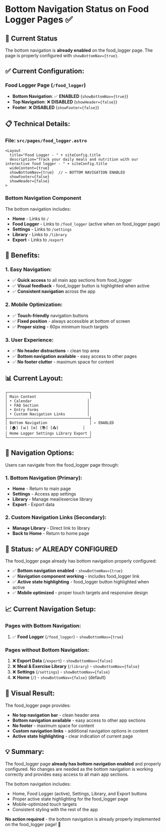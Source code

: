 # Bottom Navigation Status on Food Logger Pages ✅

## 🎉 **Current Status**

The bottom navigation is **already enabled** on the food_logger page. The page is properly configured with `showBottomNav={true}`.

## ✅ **Current Configuration:**

### **Food Logger Page (`/food_logger`)**
- **Bottom Navigation**: ✅ **ENABLED** (`showBottomNav={true}`)
- **Top Navigation**: ❌ **DISABLED** (`showHeader={false}`)
- **Footer**: ❌ **DISABLED** (`showFooter={false}`)

## 📋 **Technical Details:**

### **File: `src/pages/food_logger.astro`**
```astro
<Layout
  title="Food Logger - " + siteConfig.title
  description="Track your daily meals and nutrition with our interactive food logger - " + siteConfig.title
  wideContent={true}
  showBottomNav={true}  // ← BOTTOM NAVIGATION ENABLED
  showFooter={false}
  showHeader={false}
>
```

### **Bottom Navigation Component**
The bottom navigation includes:
- **Home** - Links to `/`
- **Food Logger** - Links to `/food_logger` (active when on food_logger page)
- **Settings** - Links to `/settings`
- **Library** - Links to `/library`
- **Export** - Links to `/export`

## 🎯 **Benefits:**

### **1. Easy Navigation:**
- ✅ **Quick access** to all main app sections from food_logger
- ✅ **Visual feedback** - food_logger button is highlighted when active
- ✅ **Consistent navigation** across the app

### **2. Mobile Optimization:**
- ✅ **Touch-friendly** navigation buttons
- ✅ **Fixed position** - always accessible at bottom of screen
- ✅ **Proper sizing** - 60px minimum touch targets

### **3. User Experience:**
- ✅ **No header distractions** - clean top area
- ✅ **Bottom navigation available** - easy access to other pages
- ✅ **No footer clutter** - maximum space for content

## 📊 **Current Layout:**

```
┌─────────────────────────────────────┐
│ Main Content                        │
│ • Calendar                         │
│ • FAQ Section                      │
│ • Entry Forms                      │
│ • Custom Navigation Links          │
├─────────────────────────────────────┤
│ Bottom Navigation                   │ ← ENABLED
│ [🏠] [📊] [⚙️] [📚] [📤]           │
│ Home Logger Settings Library Export │
└─────────────────────────────────────┘
```

## 🔧 **Navigation Options:**

Users can navigate from the food_logger page through:

### **1. Bottom Navigation (Primary):**
- **Home** - Return to main page
- **Settings** - Access app settings
- **Library** - Manage meal/exercise library
- **Export** - Export data

### **2. Custom Navigation Links (Secondary):**
- **Manage Library** - Direct link to library
- **Back to Home** - Return to home page

## 🚀 **Status: ✅ ALREADY CONFIGURED**

The food_logger page already has bottom navigation properly configured:
- ✅ **Bottom navigation enabled** - `showBottomNav={true}`
- ✅ **Navigation component working** - includes food_logger link
- ✅ **Active state highlighting** - food_logger button highlighted when active
- ✅ **Mobile optimized** - proper touch targets and responsive design

## 📈 **Current Navigation Setup:**

### **Pages with Bottom Navigation:**
1. ✅ **Food Logger** (`/food_logger`) - `showBottomNav={true}`

### **Pages without Bottom Navigation:**
1. ❌ **Export Data** (`/export`) - `showBottomNav={false}`
2. ❌ **Meal & Exercise Library** (`/library`) - `showBottomNav={false}`
3. ❌ **Settings** (`/settings`) - `showBottomNav={false}`
4. ❌ **Home** (`/`) - `showBottomNav={false}` (default)

## 🎨 **Visual Result:**

The food_logger page provides:
- **No top navigation bar** - clean header area
- **Bottom navigation available** - easy access to other app sections
- **No footer** - maximum space for content
- **Custom navigation links** - additional navigation options in content
- **Active state highlighting** - clear indication of current page

## 💡 **Summary:**

The food_logger page **already has bottom navigation enabled** and properly configured. No changes are needed as the bottom navigation is working correctly and provides easy access to all main app sections.

The bottom navigation includes:
- Home, Food Logger (active), Settings, Library, and Export buttons
- Proper active state highlighting for the food_logger page
- Mobile-optimized touch targets
- Consistent styling with the rest of the app

**No action required** - the bottom navigation is already properly implemented on the food_logger page! 🎉





